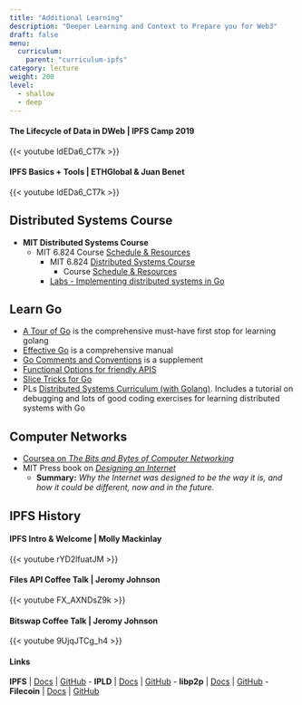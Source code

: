 ```yaml
---
title: "Additional Learning"
description: "Deeper Learning and Context to Prepare you for Web3"
draft: false
menu:
  curriculum:
    parent: "curriculum-ipfs"
category: lecture
weight: 200
level:
  - shallow
  - deep
---
```


#### The Lifecycle of Data in DWeb | IPFS Camp 2019

{{< youtube ldEDa6_CT7k >}}

#### IPFS Basics + Tools | ETHGlobal & Juan Benet

<!-- Add Description -->

{{< youtube ldEDa6_CT7k >}}

## Distributed Systems Course

- **MIT Distributed Systems Course**
  - MIT 6.824 Course [Schedule & Resources](https://pdos.csail.mit.edu/6.824/schedule.html)
    - MIT 6.824 [Distributed Systems Course](https://pdos.csail.mit.edu/6.824/)
      - Course [Schedule & Resources](https://pdos.csail.mit.edu/6.824/schedule.html)
    - [Labs - Implementing distributed systems in Go](https://ipfs.io/ipfs/Qmcri6S86LuivUY4FDcM1phu5REXcFYootxn1GsRoqnFN4/)

## Learn Go

- [A Tour of Go](https://go.dev/tour/welcome/1) is the comprehensive must-have first stop for learning golang
- [Effective Go](https://go.dev/doc/effective_go) is a comprehensive manual
- [Go Comments and Conventions](https://github.com/golang/go/wiki/CodeReviewComments) is a supplement
- [Functional Options for friendly APIS](https://dave.cheney.net/2014/10/17/functional-options-for-friendly-apis)
- [Slice Tricks for Go](https://github.com/golang/go/wiki/SliceTricks)
- PLs [Distributed Systems Curriculum (with Golang)](https://docs.google.com/document/d/18mlkt3JPHP2eSeDOeCE0wafnLKv95Taj0rDh0NIus3Y/edit#heading=h.l73q2rxlx59z). Includes a tutorial on debugging and lots of good coding exercises for learning distributed systems with Go

## Computer Networks

- [Coursea on _The Bits and Bytes of Computer Networking_](https://www.coursera.org/learn/computer-networking)
- MIT Press book on [_Designing an Internet_](https://mitpress.mit.edu/books/designing-internet)
  - **Summary:** _Why the Internet was designed to be the way it is, and how it could be different, now and in the future._

## IPFS History

#### IPFS Intro & Welcome | Molly Mackinlay

<!-- Summary -->

{{< youtube rYD2lfuatJM >}}

<!-- Important Points -->

#### Files API Coffee Talk | Jeromy Johnson

<!-- Add Summary -->

{{< youtube FX_AXNDsZ9k >}}

#### Bitswap Coffee Talk | Jeromy Johnson

<!-- Summary -->

{{< youtube 9UjqJTCg_h4 >}}

#### Links

**IPFS** | [Docs](https://docs.ipfs.io) | [GitHub](https://github.com/ipfs) - **IPLD** | [Docs](https://ipld.io/docs/) | [GitHub](https://github.com/ipld) - **libp2p** | [Docs](https://docs.libp2p.io) | [GitHub](https://github.com/libp2p) - **Filecoin** | [Docs](https://docs.filecoin.io) | [GitHub](https://github.com/filecoin-project)
